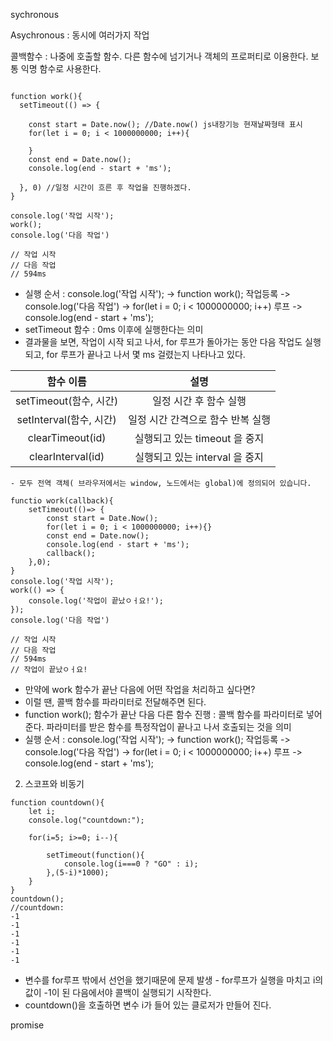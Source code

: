 sychronous

Asychronous : 동시에 여러가지 작업

콜백함수 : 나중에 호출할 함수. 다른 함수에 넘기거나 객체의 프로퍼티로 이용한다. 보통 익명 함수로 사용한다.

```

function work(){
  setTimeout(() => {

    const start = Date.now(); //Date.now() js내장기능 현재날짜형태 표시
    for(let i = 0; i < 1000000000; i++){

    }
    const end = Date.now();
    console.log(end - start + 'ms');

  }, 0) //일정 시간이 흐른 후 작업을 진행하겠다.
}

console.log('작업 시작');
work();
console.log('다음 작업')

// 작업 시작
// 다음 작업
// 594ms
```
- 실행 순서 : console.log('작업 시작'); -> function work(); 작업등록 -> console.log('다음 작업') -> for(let i = 0; i < 1000000000; i++) 루프 -> console.log(end - start + 'ms');
- setTimeout 함수 :  0ms 이후에 실행한다는 의미
- 결과물을 보면, 작업이 시작 되고 나서, for 루프가 돌아가는 동안 다음 작업도 실행되고, for 루프가 끝나고 나서 몇 ms 걸렸는지 나타나고 있다.


|        함수 이름        |                설명               |
|:-----------------------:|:---------------------------------:|
|  setTimeout(함수, 시간) |       일정 시간 후 함수 실행      |
| setInterval(함수, 시간) | 일정 시간 간격으로 함수 반복 실행 |
|     clearTimeout(id)    |   실행되고 있는 timeout 을 중지   |
|    clearInterval(id)    |   실행되고 있는 interval 을 중지  |
    - 모두 전역 객체( 브라우저에서는 window, 노드에서는 global)에 정의되어 있습니다.


```
functio work(callback){
    setTimeout(()=> {
        const start = Date.Now();
        for(let i = 0; i < 1000000000; i++){}
        const end = Date.now();
        console.log(end - start + 'ms');
        callback();
    },0);
}
console.log('작업 시작');
work(() => {
    console.log('작업이 끝났ㅇㅓ요!');
});
console.log('다음 작업')

// 작업 시작
// 다음 작업
// 594ms
// 작업이 끝났ㅇㅓ요!
```
- 만약에 work 함수가 끝난 다음에 어떤 작업을 처리하고 싶다면?
- 이럴 땐, 콜백 함수를 파라미터로 전달해주면 된다.
- function work(); 함수가 끝난 다음 다른 함수 진행 : 콜백 함수를 파라미터로 넣어준다. 파라미터를 받은 함수를 특정작업이 끝나고 나서 호출되는 것을 의미
- 실행 순서 : console.log('작업 시작'); -> function work(); 작업등록 -> console.log('다음 작업') -> for(let i = 0; i < 1000000000; i++) 루프 -> console.log(end - start + 'ms');



2) 스코프와 비동기
```
function countdown(){
    let i;
    console.log("countdown:");

    for(i=5; i>=0; i--){

        setTimeout(function(){
            console.log(i===0 ? "GO" : i);
        },(5-i)*1000);
    }
}
countdown();
//countdown:
-1
-1
-1
-1
-1
-1
```
- 변수를 for루프 밖에서 선언을 했기때문에 문제 발생 - for루프가 실행을 마치고 i의 값이 -1이 된 다음에서야 콜백이 실행되기 시작한다.
- countdown()을 호출하면 변수 i가 들어 있는 클로저가 만들어 진다.


promise

